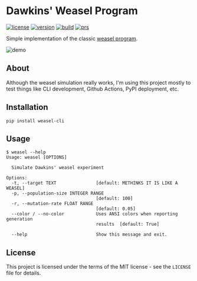 # Dawkins' Weasel Program

[![license](https://img.shields.io/github/license/wdsrocha/weasel-cli?color=blue)](https://github.com/wdsrocha/weasel-cli/blob/master/LICENSE)
[![version](https://img.shields.io/pypi/v/weasel-cli)](https://pypi.org/project/weasel-cli/)
[![build](https://img.shields.io/github/workflow/status/wdsrocha/weasel-cli/build)](https://github.com/wdsrocha/weasel-cli/actions?query=workflow%3Abuild)
[![prs](https://img.shields.io/badge/PRs-welcome-brightgreen)](https://github.com/wdsrocha/weasel-cli/blob/master/CONTRIBUTING.md)

Simple implementation of the classic [weasel program](https://en.wikipedia.org/wiki/Weasel_program).

![demo](https://raw.githubusercontent.com/wdsrocha/weasel-cli/master/demo.png)

## About

Although the weasel simulation really works, I'm using this project mostly to test things like CLI development, Github Actions, PyPI deployment, etc.

## Installation

`pip install weasel-cli`

## Usage

```
$ weasel --help
Usage: weasel [OPTIONS]

  Simulate Dawkins' weasel experiment

Options:
  -t, --target TEXT               [default: METHINKS IT IS LIKE A WEASEL]
  -p, --population-size INTEGER RANGE
                                  [default: 100]
  -r, --mutation-rate FLOAT RANGE
                                  [default: 0.05]
  --color / --no-color            Uses ANSI colors when reporting generation
                                  results  [default: True]

  --help                          Show this message and exit.
```

## License

This project is licensed under the terms of the MIT license - see the `LICENSE` file for details.
